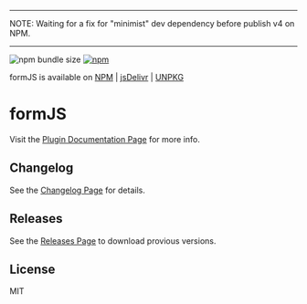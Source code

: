 ------------------

NOTE:
Waiting for a fix for "minimist" dev dependency before publish v4 on NPM.

------------------

![npm bundle size](https://img.shields.io/bundlephobia/min/formjs-plugin) [![npm](https://img.shields.io/npm/dm/formjs-plugin)](https://www.npmjs.com/package/formjs-plugin)



<p>
formJS is available on 
<a href="https://www.npmjs.com/package/formjs-plugin" target="_blank">NPM</a> | 
<a href="https://www.jsdelivr.com/package/gh/simplysayhi/formJS" target="_blank">jsDelivr</a> | 
<a href="https://unpkg.com/formjs-plugin/dist/formjs.min.js" target="_blank">UNPKG</a>
</p>



# formJS

Visit the [Plugin Documentation Page](https://www.valeriodipunzio.com/plugins/formJS/) for more info.



## Changelog

See the [Changelog Page](https://www.valeriodipunzio.com/plugins/formJS/#changelog) for details.



## Releases

See the [Releases Page](https://github.com/SimplySayHi/formJS/releases) to download provious versions.



## License

MIT
